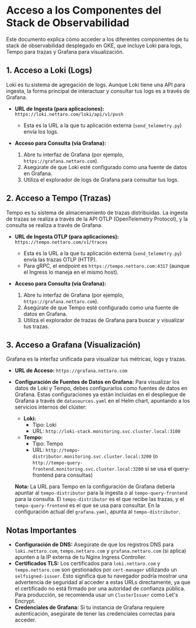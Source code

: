 # Acceso a los Componentes del Stack de Observabilidad

Este documento explica cómo acceder a los diferentes componentes de tu stack de observabilidad desplegado en GKE, que incluye Loki para logs, Tempo para trazas y Grafana para visualización.

## 1. Acceso a Loki (Logs)

Loki es tu sistema de agregación de logs. Aunque Loki tiene una API para ingesta, la forma principal de interactuar y consultar tus logs es a través de Grafana.

*   **URL de Ingesta (para aplicaciones):** `https://loki.nettaro.com/loki/api/v1/push`
    *   Esta es la URL a la que tu aplicación externa (`send_telemetry.py`) envía los logs.

*   **Acceso para Consulta (vía Grafana):**
    1.  Abre tu interfaz de Grafana (por ejemplo, `https://grafana.nettaro.com`).
    2.  Asegúrate de que Loki esté configurado como una fuente de datos en Grafana.
    3.  Utiliza el explorador de logs de Grafana para consultar tus logs.

## 2. Acceso a Tempo (Trazas)

Tempo es tu sistema de almacenamiento de trazas distribuidas. La ingesta de trazas se realiza a través de la API OTLP (OpenTelemetry Protocol), y la consulta se realiza a través de Grafana.

*   **URL de Ingesta OTLP (para aplicaciones):** `https://tempo.nettaro.com/v1/traces`
    *   Esta es la URL a la que tu aplicación externa (`send_telemetry.py`) envía las trazas OTLP (HTTP).
    *   Para gRPC, el endpoint es `https://tempo.nettaro.com:4317` (aunque el Ingress lo maneja en el mismo host).

*   **Acceso para Consulta (vía Grafana):**
    1.  Abre tu interfaz de Grafana (por ejemplo, `https://grafana.nettaro.com`).
    2.  Asegúrate de que Tempo esté configurado como una fuente de datos en Grafana.
    3.  Utiliza el explorador de trazas de Grafana para buscar y visualizar tus trazas.

## 3. Acceso a Grafana (Visualización)

Grafana es la interfaz unificada para visualizar tus métricas, logs y trazas.

*   **URL de Acceso:** `https://grafana.nettaro.com`

*   **Configuración de Fuentes de Datos en Grafana:**
    Para visualizar los datos de Loki y Tempo, debes configurarlos como fuentes de datos en Grafana. Estas configuraciones ya están incluidas en el despliegue de Grafana a través de `datasources.yaml` en el Helm chart, apuntando a los servicios internos del clúster:
    *   **Loki:**
        *   Tipo: Loki
        *   URL: `http://loki-stack.monitoring.svc.cluster.local:3100`
    *   **Tempo:**
        *   Tipo: Tempo
        *   URL: `http://tempo-distributor.monitoring.svc.cluster.local:3200` (o `http://tempo-query-frontend.monitoring.svc.cluster.local:3200` si se usa el query-frontend para consultas)

    **Nota:** La URL para Tempo en la configuración de Grafana debería apuntar al `tempo-distributor` para la ingesta o al `tempo-query-frontend` para la consulta. El `tempo-distributor` es el que recibe las trazas, y el `tempo-query-frontend` es el que se usa para consultar. En la configuración actual del `grafana.yaml`, apunta al `tempo-distributor`.

## Notas Importantes

*   **Configuración de DNS:** Asegúrate de que los registros DNS para `loki.nettaro.com`, `tempo.nettaro.com` y `grafana.nettaro.com` (si aplica) apunten a la IP externa de tu Nginx Ingress Controller.
*   **Certificados TLS:** Los certificados para `loki.nettaro.com` y `tempo.nettaro.com` son gestionados por `cert-manager` utilizando un `selfsigned-issuer`. Esto significa que tu navegador podría mostrar una advertencia de seguridad al acceder a estas URLs directamente, ya que el certificado no está firmado por una autoridad de confianza pública. Para producción, se recomienda usar un `ClusterIssuer` como Let's Encrypt.
*   **Credenciales de Grafana:** Si tu instancia de Grafana requiere autenticación, asegúrate de tener las credenciales correctas para acceder.
